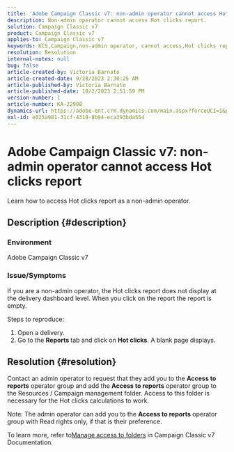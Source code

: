 ```yaml
---
title: 'Adobe Campaign Classic v7: non-admin operator cannot access Hot clicks report'
description: Non-admin operator cannot access Hot clicks report.
solution: Campaign Classic v7
product: Campaign Classic v7
applies-to: Campaign Classic v7
keywords: KCS,Campaign,non-admin operator, cannot access,Hot clicks report,Campaign Classic v7
resolution: Resolution
internal-notes: null
bug: false
article-created-by: Victoria Barnato
article-created-date: 9/28/2023 2:30:25 AM
article-published-by: Victoria Barnato
article-published-date: 10/2/2023 2:51:59 PM
version-number: 1
article-number: KA-22908
dynamics-url: https://adobe-ent.crm.dynamics.com/main.aspx?forceUCI=1&pagetype=entityrecord&etn=knowledgearticle&id=c77cbffa-a65d-ee11-be6f-6045bd006079
exl-id: e025a981-31cf-4319-8b94-eca393bda554
---
```

# Adobe Campaign Classic v7: non-admin operator cannot access Hot clicks report


Learn how to access Hot clicks report as a non-admin operator.

## Description {#description}


### Environment

Adobe Campaign Classic v7

### Issue/Symptoms

If you are a non-admin operator, the Hot clicks report does not display at the delivery dashboard level. When you click on the report the report is empty. 

 Steps to reproduce:

1. Open a delivery.
2. Go to the <b>Reports </b>tab and click on <b>Hot clicks</b>. A blank page displays.



## Resolution {#resolution}


Contact an admin operator to request that they add you to the <b>Access to reports</b> operator group and add the <b>Access to reports</b> operator group to the Resources / Campaign management folder. Access to this folder is necessary for the Hot clicks calculations to work.

Note: The admin operator can add you to the <b>Access to reports</b> operator group with Read rights only, if that is their preference.

To learn more, refer to[Manage access to folders](https://experienceleague.adobe.com/docs/campaign-classic/using/getting-started/permissions/access-management-folders.html) in Campaign Classic v7 Documentation.

